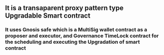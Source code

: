 ## It is a transaparent proxy pattern type Upgradable Smart contract

### It uses Gnosis safe which is a MultiSig wallet contract as a proposer and executor, and Governance TimeLock contract for the scheduling and executing the Upgradation of smart contract
